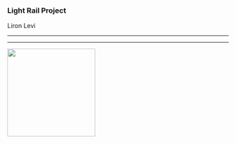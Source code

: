 ### Light Rail Project
Liron Levi


------------------



------------------

<img src = "http://p92.hu/binaries/content/gallery/p92website/technologies/htmlcssjs-overview.png" width="200" height="200">


